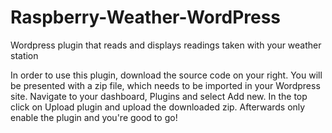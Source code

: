 # Raspberry-Weather-WordPress
Wordpress plugin that reads and displays readings taken with your weather station

In order to use this plugin, download the source code on your right. You will be presented with a zip file, which needs to be imported in your Wordpress site. Navigate to your dashboard, Plugins and select Add new. In the top click on Upload plugin and upload the downloaded zip. Afterwards only enable the plugin and you're good to go!
